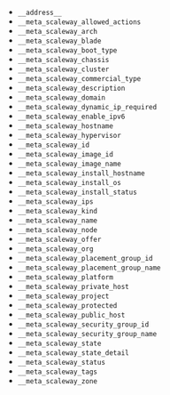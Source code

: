 * `__address__`
* `__meta_scaleway_allowed_actions`
* `__meta_scaleway_arch`
* `__meta_scaleway_blade`
* `__meta_scaleway_boot_type`
* `__meta_scaleway_chassis`
* `__meta_scaleway_cluster`
* `__meta_scaleway_commercial_type`
* `__meta_scaleway_description`
* `__meta_scaleway_domain`
* `__meta_scaleway_dynamic_ip_required`
* `__meta_scaleway_enable_ipv6`
* `__meta_scaleway_hostname`
* `__meta_scaleway_hypervisor`
* `__meta_scaleway_id`
* `__meta_scaleway_image_id`
* `__meta_scaleway_image_name`
* `__meta_scaleway_install_hostname`
* `__meta_scaleway_install_os`
* `__meta_scaleway_install_status`
* `__meta_scaleway_ips`
* `__meta_scaleway_kind`
* `__meta_scaleway_name`
* `__meta_scaleway_node`
* `__meta_scaleway_offer`
* `__meta_scaleway_org`
* `__meta_scaleway_placement_group_id`
* `__meta_scaleway_placement_group_name`
* `__meta_scaleway_platform`
* `__meta_scaleway_private_host`
* `__meta_scaleway_project`
* `__meta_scaleway_protected`
* `__meta_scaleway_public_host`
* `__meta_scaleway_security_group_id`
* `__meta_scaleway_security_group_name`
* `__meta_scaleway_state`
* `__meta_scaleway_state_detail`
* `__meta_scaleway_status`
* `__meta_scaleway_tags`
* `__meta_scaleway_zone`
